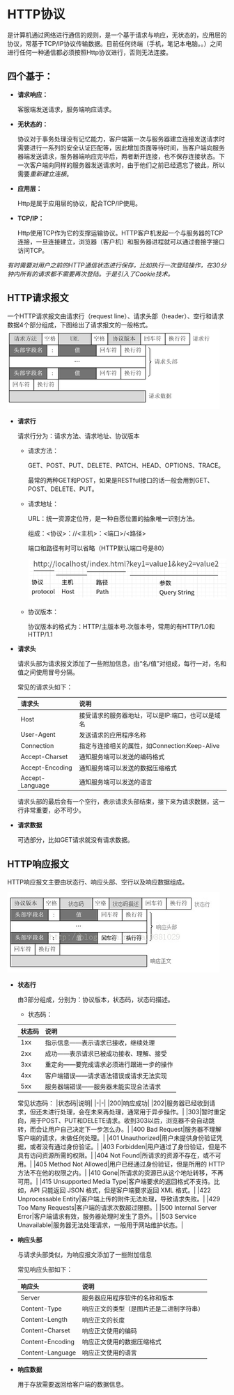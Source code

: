 # HTTP协议
是计算机通过网络进行通信的规则，是一个基于请求与响应，无状态的，应用层的协议，常基于TCP/IP协议传输数据。目前任何终端（手机，笔记本电脑。。）之间进行任何一种通信都必须按照Http协议进行，否则无法连接。

## 四个基于：

- **请求响应：**

    客服端发送请求，服务端响应请求。

- **无状态的：**

    协议对于事务处理没有记忆能力，客户端第一次与服务器建立连接发送请求时需要进行一系列的安全认证匹配等，因此增加页面等待时间，当客户端向服务器端发送请求，服务器端响应完毕后，两者断开连接，也不保存连接状态。下一次客户端向同样的服务器发送请求时，由于他们之前已经遗忘了彼此，所以需要*重新建立连接*。 

- **应用层：**

    Http是属于应用层的协议，配合TCP/IP使用。

- **TCP/IP：**

    Http使用TCP作为它的支撑运输协议。HTTP客户机发起一个与服务器的TCP连接，一旦连接建立，浏览器（客户机）和服务器进程就可以通过套接字接口访问TCP。

*有时需要对用户之前的HTTP通信状态进行保存，比如执行一次登陆操作，在30分钟内所有的请求都不需要再次登陆。于是引入了Cookie技术。*

## HTTP请求报文

一个HTTP请求报文由请求行（request line）、请求头部（header）、空行和请求数据4个部分组成，下图给出了请求报文的一般格式。
![http请求报文](img/HttpRequest.png)

- **请求行**

    请求行分为：请求方法、请求地址、协议版本

    - 请求方法：
        
        GET、POST、PUT、DELETE、PATCH、HEAD、OPTIONS、TRACE。
    
        最常的两种GET和POST，如果是RESTful接口的话一般会用到GET、POST、DELETE、PUT。

    - 请求地址：

        URL：统一资源定位符，是一种自愿位置的抽象唯一识别方法。

        组成：<协议>：//<主机>：<端口>/<路径>

        端口和路径有时可以省略（HTTP默认端口号是80）

        ![HTTPURL](img/HttpURL.png)

    - 协议版本：

        协议版本的格式为：HTTP/主版本号.次版本号，常用的有HTTP/1.0和HTTP/1.1

- **请求头**

    请求头部为请求报文添加了一些附加信息，由“名/值”对组成，每行一对，名和值之间使用冒号分隔。

    常见的请求头如下：

    |请求头|说明|
    |:-|:-|
    |Host|接受请求的服务器地址，可以是IP:端口，也可以是域名|
    |User-Agent|发送请求的应用程序名称|
    |Connection|指定与连接相关的属性，如Connection:Keep-Alive|
    |Accept-Charset|通知服务端可以发送的编码格式|
    |Accept-Encoding|通知服务端可以发送的数据压缩格式|
    |Accept-Language|通知服务端可以发送的语言|

    请求头部的最后会有一个空行，表示请求头部结束，接下来为请求数据，这一行非常重要，必不可少。

- **请求数据**

    可选部分，比如GET请求就没有请求数据。

## HTTP响应报文

HTTP响应报文主要由状态行、响应头部、空行以及响应数据组成。

![HTTP响应报文](img/HTTPResponse.png)

- **状态行**

    由3部分组成，分别为：协议版本，状态码，状态码描述。

    - 状态码：

    |状态码|说明|
    |-|-|
    |1xx|指示信息——表示请求已接收，继续处理|
    |2xx|成功——表示请求已被成功接收、理解、接受|
    |3xx|重定向——要完成请求必须进行跟进一步的操作|
    |4xx|客户端错误——请求语法错误或请求无法实现|
    |5xx|服务器端错误——服务器未能实现合法请求|

    常见状态码：
    |状态码|说明|
    |-|-|
    |200|响应成功|
    |202|服务器已经收到请求，但还未进行处理，会在未来再处理，通常用于异步操作。|
    |303|暂时重定向，用于POST、PUT和DELETE请求。收到303以后，浏览器不会自动跳转，而会让用户自己决定下一步怎么办。|
    |400 Bad Request|服务器不理解客户端的请求，未做任何处理。|
    |401 Unauthorized|用户未提供身份验证凭据，或者没有通过身份验证。|
    |403 Forbidden|用户通过了身份验证，但是不具有访问资源所需的权限。|
    |404 Not Found|所请求的资源不存在，或不可用。|
    |405 Method Not Allowed|用户已经通过身份验证，但是所用的 HTTP 方法不在他的权限之内。|
    |410 Gone|所请求的资源已从这个地址转移，不再可用。|
    |415 Unsupported Media Type|客户端要求的返回格式不支持。比如，API 只能返回 JSON 格式，但是客户端要求返回 XML 格式。|
    |422 Unprocessable Entity|客户端上传的附件无法处理，导致请求失败。|
    |429 Too Many Requests|客户端的请求次数超过限额。|
    |500 Internal Server Error|客户端请求有效，服务器处理时发生了意外。|
    |503 Service Unavailable|服务器无法处理请求，一般用于网站维护状态。|
    
- **响应头部**

    与请求头部类似，为响应报文添加了一些附加信息

    常见响应头部如下：

    |响应头|说明|
    |-|-|
    |Server|服务器应用程序软件的名称和版本|
    |Content-Type|响应正文的类型（是图片还是二进制字符串）|
    |Content-Length|响应正文的长度|
    |Content-Charset|响应正文使用的编码|
    |Content-Encoding|响应正文使用的数据压缩格式|
    |Content-Language|响应正文使用的语言|
    
- **响应数据**

    用于存放需要返回给客户端的数据信息。